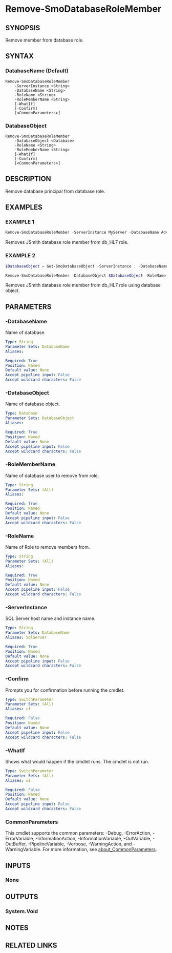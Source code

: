 ﻿---
external help file: SqlServerTools-help.xml
Module Name: SqlServerTools
online version:
schema: 2.0.0
---

# Remove-SmoDatabaseRoleMember

## SYNOPSIS
Remove member from database role.

## SYNTAX

### DatabaseName (Default)
```
Remove-SmoDatabaseRoleMember
	-ServerInstance <String>
	-DatabaseName <String>
	-RoleName <String>
	-RoleMemberName <String>
	[-WhatIf]
	[-Confirm]
	[<CommonParameters>]
```

### DatabaseObject
```
Remove-SmoDatabaseRoleMember
	-DatabaseObject <Database>
	-RoleName <String>
	-RoleMemberName <String>
	[-WhatIf]
	[-Confirm]
	[<CommonParameters>]
```

## DESCRIPTION
Remove database principal from database role.

## EXAMPLES

### EXAMPLE 1
```powershell
Remove-SmoDatabaseRoleMember -ServerInstance MyServer -DatabaseName AdventureWorks -RoleName db_HL7 -RoleMemberName JSmith
```

Removes JSmith database role member from db_HL7 role.

### EXAMPLE 2
```powershell
$DatabaseObject = Get-SmoDatabaseObject -ServerInstance . -DatabaseName AdventureWorks

Remove-SmoDatabaseRoleMember -DatabaseObject $DatabaseObject -RoleName db_HL7 -RoleMemberName JSmith
```

Removes JSmith database role member from db_HL7 role using database object.

## PARAMETERS

### -DatabaseName
Name of database.

```yaml
Type: String
Parameter Sets: DatabaseName
Aliases:

Required: True
Position: Named
Default value: None
Accept pipeline input: False
Accept wildcard characters: False
```

### -DatabaseObject
Name of database object.

```yaml
Type: Database
Parameter Sets: DatabaseObject
Aliases:

Required: True
Position: Named
Default value: None
Accept pipeline input: False
Accept wildcard characters: False
```

### -RoleMemberName
Name of database user to remove from role.

```yaml
Type: String
Parameter Sets: (All)
Aliases:

Required: True
Position: Named
Default value: None
Accept pipeline input: False
Accept wildcard characters: False
```

### -RoleName
Name of Role to remove members from.

```yaml
Type: String
Parameter Sets: (All)
Aliases:

Required: True
Position: Named
Default value: None
Accept pipeline input: False
Accept wildcard characters: False
```

### -ServerInstance
SQL Server host name and instance name.

```yaml
Type: String
Parameter Sets: DatabaseName
Aliases: SqlServer

Required: True
Position: Named
Default value: None
Accept pipeline input: False
Accept wildcard characters: False
```

### -Confirm
Prompts you for confirmation before running the cmdlet.

```yaml
Type: SwitchParameter
Parameter Sets: (All)
Aliases: cf

Required: False
Position: Named
Default value: None
Accept pipeline input: False
Accept wildcard characters: False
```

### -WhatIf
Shows what would happen if the cmdlet runs.
The cmdlet is not run.

```yaml
Type: SwitchParameter
Parameter Sets: (All)
Aliases: wi

Required: False
Position: Named
Default value: None
Accept pipeline input: False
Accept wildcard characters: False
```

### CommonParameters
This cmdlet supports the common parameters: -Debug, -ErrorAction, -ErrorVariable, -InformationAction, -InformationVariable, -OutVariable, -OutBuffer, -PipelineVariable, -Verbose, -WarningAction, and -WarningVariable. For more information, see [about_CommonParameters](http://go.microsoft.com/fwlink/?LinkID=113216).

## INPUTS

### None

## OUTPUTS

### System.Void

## NOTES

## RELATED LINKS
